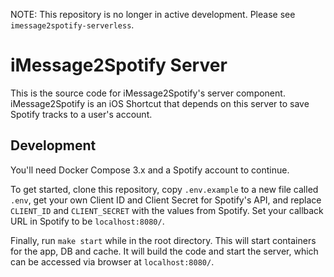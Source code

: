 NOTE: This repository is no longer in active development. Please see `imessage2spotify-serverless`.

# iMessage2Spotify Server

This is the source code for iMessage2Spotify's server component. iMessage2Spotify is an iOS Shortcut that depends on this server to save Spotify tracks to a user's account.

## Development

You'll need Docker Compose 3.x and a Spotify account to continue.

To get started, clone this repository, copy `.env.example` to a new file called `.env`, get your own Client ID and Client Secret for Spotify's API, and replace `CLIENT_ID` and `CLIENT_SECRET` with the values from Spotify. Set your callback URL in Spotify to be `localhost:8080/`.

Finally, run `make start` while in the root directory. This will start containers for the app, DB and cache. It will build the code and start the server, which can be accessed via browser at `localhost:8080/`.
